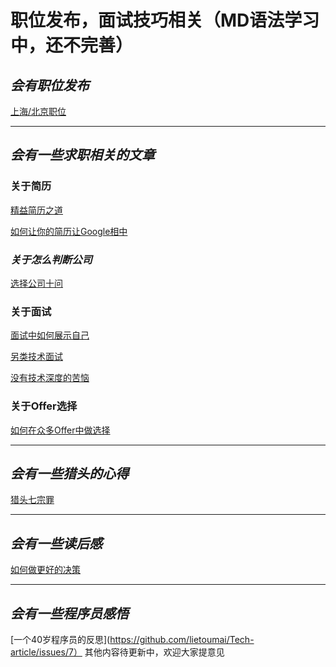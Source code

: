 # 职位发布，面试技巧相关（MD语法学习中，还不完善）

## *会有职位发布*
[上海/北京职位](https://github.com/lietoumai/Hunter/issues/3)
***

## *会有一些求职相关的文章*
### 关于简历
[精益简历之道](https://github.com/lietoumai/Hunter/issues/9)

[如何让你的简历让Google相中](https://github.com/lietoumai/Hunter/issues/8)

### *关于怎么判断公司*
[选择公司十问](https://github.com/lietoumai/Hunter/issues/1)

### 关于面试
[面试中如何展示自己](https://github.com/lietoumai/Hunter/issues/10)

[另类技术面试](https://github.com/lietoumai/Hunter/issues/5)

[没有技术深度的苦恼](https://github.com/lietoumai/Hunter/issues/6)

### 关于Offer选择
[如何在众多Offer中做选择](https://github.com/lietoumai/Hunter/issues/7)
***
## *会有一些猎头的心得*
[猎头七宗罪](https://github.com/lietoumai/Hunter/issues/4)
***
## *会有一些读后感*
[如何做更好的决策](https://github.com/lietoumai/Hunter/issues/2)
***
## *会有一些程序员感悟*
[一个40岁程序员的反思](https://github.com/lietoumai/Tech-article/issues/7）
其他内容待更新中，欢迎大家提意见
